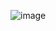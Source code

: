 ![image](https://user-images.githubusercontent.com/68181891/142754080-bc4f3c30-0bb0-415f-a140-fd5cf523fd4f.png)
